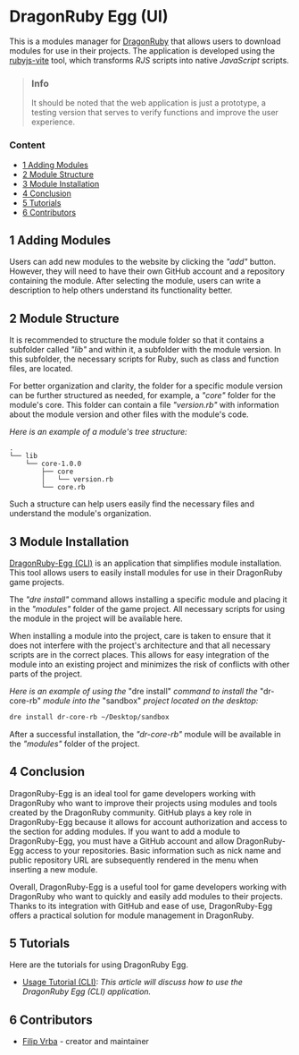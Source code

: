 # DragonRuby Egg (UI)
This is a modules manager for [DragonRuby](https://dragonruby.itch.io/dragonruby-gtk) that allows users to download modules for use in their projects. The application is developed using the [rubyjs-vite](https://github.com/filipvrba/ruby-js) tool, which transforms *RJS* scripts into native *JavaScript* scripts.

> ### Info
> It should be noted that the web application is just a prototype, a testing version that serves to verify functions and improve the user experience.

### Content
- [1 Adding Modules](#1-adding-modules)
- [2 Module Structure](#2-module-structure)
- [3 Module Installation](#3-module-installation)
- [4 Conclusion](#4-conclusion)
- [5 Tutorials](#5-tutorials)
- [6 Contributors](#6-contributors)

## 1 Adding Modules

Users can add new modules to the website by clicking the *"add"* button. However, they will need to have their own GitHub account and a repository containing the module. After selecting the module, users can write a description to help others understand its functionality better.

## 2 Module Structure
It is recommended to structure the module folder so that it contains a subfolder called *"lib"* and within it, a subfolder with the module version. In this subfolder, the necessary scripts for Ruby, such as class and function files, are located.

For better organization and clarity, the folder for a specific module version can be further structured as needed, for example, a *"core"* folder for the module's core. This folder can contain a file *"version.rb"* with information about the module version and other files with the module's code.

*Here is an example of a module's tree structure:*
```text
.
└── lib
    └── core-1.0.0
        ├── core
        │   └── version.rb
        └── core.rb
```

Such a structure can help users easily find the necessary files and understand the module's organization.

## 3 Module Installation
[DragonRuby-Egg (CLI)](https://github.com/filipvrba/dragonruby-egg-rb) is an application that simplifies module installation. This tool allows users to easily install modules for use in their DragonRuby game projects.

The *"dre install"* command allows installing a specific module and placing it in the *"modules"* folder of the game project. All necessary scripts for using the module in the project will be available here.

When installing a module into the project, care is taken to ensure that it does not interfere with the project's architecture and that all necessary scripts are in the correct places. This allows for easy integration of the module into an existing project and minimizes the risk of conflicts with other parts of the project.

*Here is an example of using the* "dre install" *command to install the* "dr-core-rb" *module into the* "sandbox" *project located on the desktop:*
```bash
dre install dr-core-rb ~/Desktop/sandbox
```

After a successful installation, the *"dr-core-rb"* module will be available in the *"modules"* folder of the project.

## 4 Conclusion
DragonRuby-Egg is an ideal tool for game developers working with DragonRuby who want to improve their projects using modules and tools created by the DragonRuby community. GitHub plays a key role in DragonRuby-Egg because it allows for account authorization and access to the section for adding modules. If you want to add a module to DragonRuby-Egg, you must have a GitHub account and allow DragonRuby-Egg access to your repositories. Basic information such as nick name and public repository URL are subsequently rendered in the menu when inserting a new module.

Overall, DragonRuby-Egg is a useful tool for game developers working with DragonRuby who want to quickly and easily add modules to their projects. Thanks to its integration with GitHub and ease of use, DragonRuby-Egg offers a practical solution for module management in DragonRuby.

## 5 Tutorials
Here are the tutorials for using DragonRuby Egg.

- [Usage Tutorial (CLI)](https://github.com/filipvrba/dragonruby-egg-rb/blob/main/docs/usage_tutorial.md): *This article will discuss how to use the DragonRuby Egg (CLI) application.*

## 6 Contributors
- [Filip Vrba](https://github.com/filipvrba) - creator and maintainer